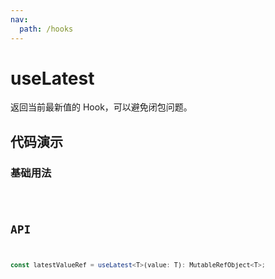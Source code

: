 ```yaml
---
nav:
  path: /hooks
---
```


# useLatest

返回当前最新值的 Hook，可以避免闭包问题。

## 代码演示

### 基础用法

<code hideActions='["CSB"]' src="./demo/demo1.tsx" />

## API

```typescript
const latestValueRef = useLatest<T>(value: T): MutableRefObject<T>;
```